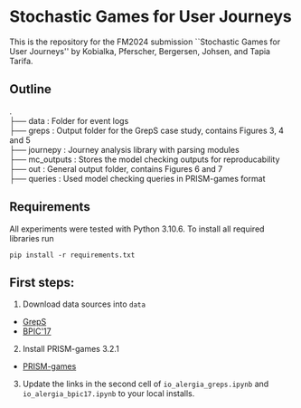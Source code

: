 # Stochastic Games for User Journeys
This is the repository for the FM2024 submission ``Stochastic Games for User Journeys'' by Kobialka, Pferscher, Bergersen, Johsen, and Tapia Tarifa.

## Outline
.  
├── data : Folder for event logs  
├── greps : Output folder for the GrepS case study, contains Figures 3, 4 and 5  
├── journepy : Journey analysis library with parsing modules  
├── mc_outputs : Stores the model checking outputs for reproducability  
├── out : General output folder, contains Figures 6 and 7  
├── queries : Used model checking queries in PRISM-games format  


## Requirements
All experiments were tested with Python 3.10.6. To install all required libraries run
```
pip install -r requirements.txt
```

## First steps:

1. Download data sources into `data`
- [GrepS](https://zenodo.org/records/6962413/files/data.csv?download=1)
- [BPIC'17](https://data.4tu.nl/articles/dataset/BPI_Challenge_2017/12696884)

2. Install PRISM-games 3.2.1
- [PRISM-games](https://www.prismmodelchecker.org/games/download.php)

3. Update the links in the second cell of `io_alergia_greps.ipynb` and `io_alergia_bpic17.ipynb` to your local installs.
